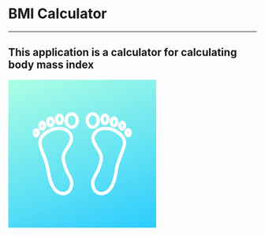 # BMI Calculator
___
## This application is a calculator for calculating body mass index

<img src="https://github.com/DmitriiSafin/BMICalculator/blob/main/BMICalculator/Assets.xcassets/AppIcon.appiconset/1024.png?raw=true" width="300">